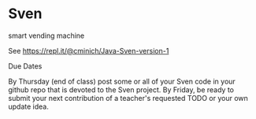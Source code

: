 # Sven
smart vending machine


See https://repl.it/@cminich/Java-Sven-version-1

Due Dates

By Thursday (end of class) post some or all of your Sven code in your github repo that is devoted to the Sven project.
By Friday, be ready to submit your next contribution of a teacher's requested TODO or your own update idea.

